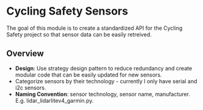 # Cycling Safety Sensors

The goal of this module is to create a standardized API for the Cycling Safety project so that sensor data can be easily retreived.

## Overview

- **Design**: Use strategy design pattern to reduce redundancy and create modular code that can be easily updated for new sensors.
- Categorize sensors by their technology - currently I only have serial and i2c sensors.
- **Naming Convention**: sensor technology, sensor name, manufacturer. E.g. lidar_lidarlitev4_garmin.py.
